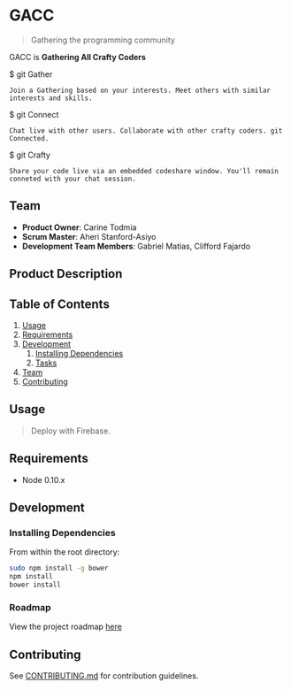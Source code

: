 # GACC

> Gathering the programming community

GACC is __Gathering All Crafty Coders__

$ git Gather

    Join a Gathering based on your interests. Meet others with similar interests and skills. 

$ git Connect
  
    Chat live with other users. Collaborate with other crafty coders. git Connected. 

$ git Crafty

    Share your code live via an embedded codeshare window. You'll remain conneted with your chat session. 

## Team

  - __Product Owner__: Carine Todmia
  - __Scrum Master__: Aheri Stanford-Asiyo
  - __Development Team Members__: Gabriel Matias, Clifford Fajardo

## Product Description



## Table of Contents

1. [Usage](#Usage)
1. [Requirements](#requirements)
1. [Development](#development)
    1. [Installing Dependencies](#installing-dependencies)
    1. [Tasks](#tasks)
1. [Team](#team)
1. [Contributing](#contributing)

## Usage

> Deploy with Firebase.

## Requirements

- Node 0.10.x

## Development

### Installing Dependencies

From within the root directory:

```sh
sudo npm install -g bower
npm install
bower install
```

### Roadmap

View the project roadmap [here](LINK_TO_PROJECT_ISSUES)


## Contributing

See [CONTRIBUTING.md](_CONTRIBUTING.md) for contribution guidelines.
